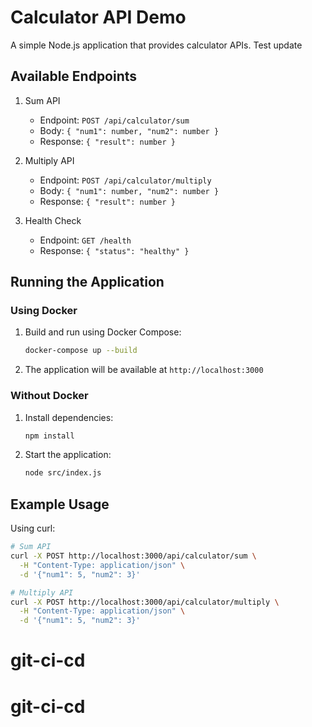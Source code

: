 # Calculator API Demo

A simple Node.js application that provides calculator APIs. Test update

## Available Endpoints

1. Sum API

   - Endpoint: `POST /api/calculator/sum`
   - Body: `{ "num1": number, "num2": number }`
   - Response: `{ "result": number }`

2. Multiply API

   - Endpoint: `POST /api/calculator/multiply`
   - Body: `{ "num1": number, "num2": number }`
   - Response: `{ "result": number }`

3. Health Check
   - Endpoint: `GET /health`
   - Response: `{ "status": "healthy" }`

## Running the Application

### Using Docker

1. Build and run using Docker Compose:

   ```bash
   docker-compose up --build
   ```

2. The application will be available at `http://localhost:3000`

### Without Docker

1. Install dependencies:

   ```bash
   npm install
   ```

2. Start the application:
   ```bash
   node src/index.js
   ```

## Example Usage

Using curl:

```bash
# Sum API
curl -X POST http://localhost:3000/api/calculator/sum \
  -H "Content-Type: application/json" \
  -d '{"num1": 5, "num2": 3}'

# Multiply API
curl -X POST http://localhost:3000/api/calculator/multiply \
  -H "Content-Type: application/json" \
  -d '{"num1": 5, "num2": 3}'
```
# git-ci-cd
# git-ci-cd

